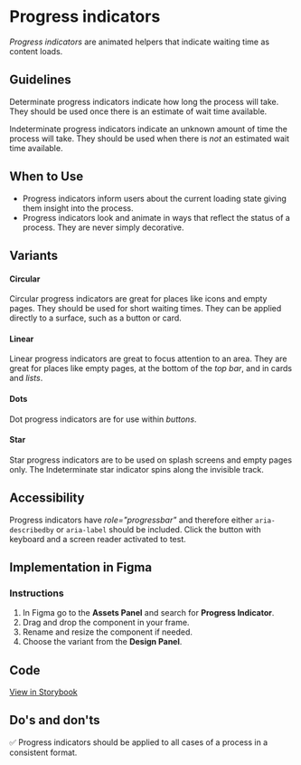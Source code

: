 # Progress indicators

_Progress indicators_ are animated helpers that indicate waiting time as content loads.

## Guidelines

Determinate progress indicators indicate how long the process will take. They should be used once there is an estimate of wait time available.

Indeterminate progress indicators indicate an unknown amount of time the process will take. They should be used when there is _not_ an estimated wait time available.

## When to Use

- Progress indicators inform users about the current loading state giving them insight into the process. 
- Progress indicators look and animate in ways that reflect the status of a process. They are never simply decorative.

## Variants

#### Circular

Circular progress indicators are great for places like icons and empty pages. They should be used for short waiting times. They can be applied directly to a surface, such as a button or card.

#### Linear

Linear progress indicators are great to focus attention to an area. They are great for places like empty pages, at the bottom of the *top bar*, and in cards and *lists*.

#### Dots

Dot progress indicators are for use within *buttons*.

#### Star

Star progress indicators are to be used on splash screens and empty pages only. The Indeterminate star indicator spins along the invisible track.

## Accessibility

Progress indicators have *role="progressbar"* and therefore either ``aria-describedby`` or ``aria-label`` should be included. Click the button with keyboard and a screen reader activated to test.

## Implementation in Figma

### Instructions

1. In Figma go to the **Assets Panel** and search for **Progress Indicator**.
2. Drag and drop the component in your frame.
3. Rename and resize the component if needed.
4. Choose the variant from the **Design Panel**.

## Code

[View in Storybook](https://storybook.eds.equinor.com/index.html?path=/docs/feedback-progress-indicators-circular--docs)

## Do's and don'ts

✅  Progress indicators should be applied to all cases of a process in a consistent format.